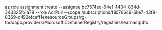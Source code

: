 az role assignment create --assignee bc7574ec-64e1-4404-834d-343325fb1a78 --role AcrPull --scope /subscriptions/f80766c9-6be7-43f9-8369-d492efceff1e/resourceGroups/rg-todoapp/providers/Microsoft.ContainerRegistry/registries/learnacrp4tx